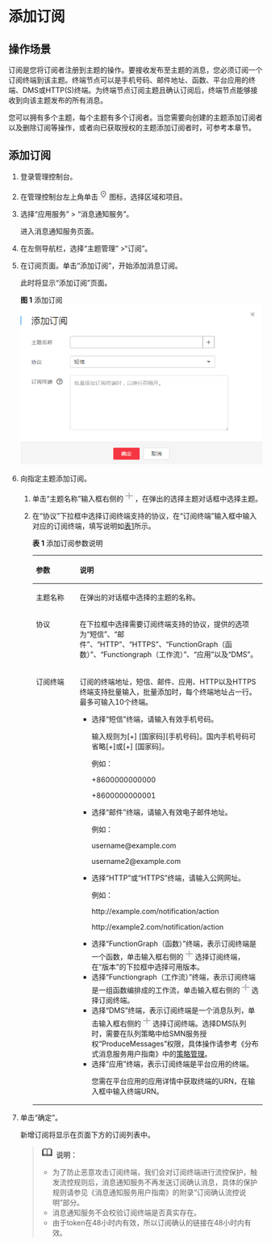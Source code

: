 # 添加订阅<a name="smn_ug_0008"></a>

## 操作场景<a name="section3499028611828"></a>

订阅是您将订阅者注册到主题的操作。要接收发布至主题的消息，您必须订阅一个订阅终端到该主题。终端节点可以是手机号码、邮件地址、函数、平台应用的终端、DMS或HTTP\(S\)终端。为终端节点订阅主题且确认订阅后，终端节点能够接收到向该主题发布的所有消息。

您可以拥有多个主题，每个主题有多个订阅者。当您需要向创建的主题添加订阅者以及删除订阅等操作，或者向已获取授权的主题添加订阅者时，可参考本章节。

## 添加订阅<a name="section66624127194914"></a>

1.  登录管理控制台。
2.  在管理控制台左上角单击![](figures/icon-region.png)图标，选择区域和项目。
3.  选择“应用服务” \> “消息通知服务”。

    进入消息通知服务页面。

4.  在左侧导航栏，选择“主题管理” \>“订阅”。
5.  在订阅页面。单击“添加订阅”，开始添加消息订阅。

    此时将显示“添加订阅”页面。

    **图 1**  添加订阅<a name="fig5874310165112"></a>  
    ![](figures/添加订阅.png "添加订阅")

6.  向指定主题添加订阅。
    1.  单击“主题名称”输入框右侧的![](figures/icon-plus.png)，在弹出的选择主题对话框中选择主题。
    2.  在“协议”下拉框中选择订阅终端支持的协议，在“订阅终端”输入框中输入对应的订阅终端，填写说明如[表1](#table2272876216264)所示。

        **表 1**  添加订阅参数说明

        <a name="table2272876216264"></a>
        <table><thead align="left"><tr id="row4550804216264"><th class="cellrowborder" valign="top" width="18.990000000000002%" id="mcps1.2.3.1.1"><p id="p5005312516264"><a name="p5005312516264"></a><a name="p5005312516264"></a><strong id="b5030070116264"><a name="b5030070116264"></a><a name="b5030070116264"></a>参数</strong></p>
        </th>
        <th class="cellrowborder" valign="top" width="81.01%" id="mcps1.2.3.1.2"><p id="p4861508816264"><a name="p4861508816264"></a><a name="p4861508816264"></a><strong id="b2777129716264"><a name="b2777129716264"></a><a name="b2777129716264"></a>说明</strong></p>
        </th>
        </tr>
        </thead>
        <tbody><tr id="row9669750155910"><td class="cellrowborder" valign="top" width="18.990000000000002%" headers="mcps1.2.3.1.1 "><p id="p1384519585597"><a name="p1384519585597"></a><a name="p1384519585597"></a>主题名称</p>
        </td>
        <td class="cellrowborder" valign="top" width="81.01%" headers="mcps1.2.3.1.2 "><p id="p167015504594"><a name="p167015504594"></a><a name="p167015504594"></a>在弹出的对话框中选择的主题的名称。</p>
        </td>
        </tr>
        <tr id="row153044716264"><td class="cellrowborder" valign="top" width="18.990000000000002%" headers="mcps1.2.3.1.1 "><p id="p5558394516264"><a name="p5558394516264"></a><a name="p5558394516264"></a>协议</p>
        </td>
        <td class="cellrowborder" valign="top" width="81.01%" headers="mcps1.2.3.1.2 "><p id="zh-cn_topic_0043394871_p34500824131839"><a name="zh-cn_topic_0043394871_p34500824131839"></a><a name="zh-cn_topic_0043394871_p34500824131839"></a>在下拉框中选择需要订阅终端支持的协议，提供的选项为“短信”、“邮件”、“HTTP”、“HTTPS”、“FunctionGraph（函数）”、“Functiongraph（工作流）”、“应用”以及“DMS”。</p>
        </td>
        </tr>
        <tr id="row3620920716264"><td class="cellrowborder" valign="top" width="18.990000000000002%" headers="mcps1.2.3.1.1 "><p id="p1377403016264"><a name="p1377403016264"></a><a name="p1377403016264"></a>订阅终端</p>
        </td>
        <td class="cellrowborder" valign="top" width="81.01%" headers="mcps1.2.3.1.2 "><p id="p4204778416264"><a name="p4204778416264"></a><a name="p4204778416264"></a>订阅的终端地址，短信、邮件、应用、HTTP以及HTTPS终端支持批量输入，批量添加时，每个终端地址占一行。最多可输入10个终端。</p>
        <a name="ul4684327816264"></a><a name="ul4684327816264"></a><ul id="ul4684327816264"><li>选择“短信”终端，请输入有效手机号码。<p id="p5119305416264"><a name="p5119305416264"></a><a name="p5119305416264"></a>输入规则为[+] [国家码][手机号码]。国内手机号码可省略[+]或[+] [国家码]。</p>
        <p id="p5808430716264"><a name="p5808430716264"></a><a name="p5808430716264"></a>例如：</p>
        <p id="p5299671916264"><a name="p5299671916264"></a><a name="p5299671916264"></a>+8600000000000</p>
        <p id="p720842716264"><a name="p720842716264"></a><a name="p720842716264"></a>+8600000000001</p>
        </li><li>选择“邮件”终端，请输入有效电子邮件地址。<p id="p92860116264"><a name="p92860116264"></a><a name="p92860116264"></a>例如：</p>
        <p id="p835741116264"><a name="p835741116264"></a><a name="p835741116264"></a>username@example.com</p>
        <p id="p810783916264"><a name="p810783916264"></a><a name="p810783916264"></a>username2@example.com</p>
        </li><li>选择“HTTP”或“HTTPS”终端，请输入公网网址。<p id="p5275525916264"><a name="p5275525916264"></a><a name="p5275525916264"></a>例如：</p>
        <p id="p503528316264"><a name="p503528316264"></a><a name="p503528316264"></a>http://example.com/notification/action</p>
        <p id="p4531755416264"><a name="p4531755416264"></a><a name="p4531755416264"></a>http://example2.com/notification/action</p>
        </li><li>选择“FunctionGraph（函数）”终端，表示订阅终端是一个函数，单击输入框右侧的<a name="image18563101985716"></a><a name="image18563101985716"></a><span><img id="image18563101985716" src="figures/icon-plus-0.png"></span>选择订阅终端，在“版本”的下拉框中选择可用版本。</li><li>选择“Functiongraph（工作流）”终端，表示订阅终端是一组函数编排成的工作流，单击输入框右侧的<a name="image137721339104512"></a><a name="image137721339104512"></a><span><img id="image137721339104512" src="figures/icon-plus.png"></span>选择订阅终端。</li><li>选择“DMS”终端，表示订阅终端是一个消息队列，单击输入框右侧的<a name="image188793502465"></a><a name="image188793502465"></a><span><img id="image188793502465" src="figures/icon-plus.png"></span>选择订阅终端。选择DMS队列时，需要在队列策略中给SMN服务授权“ProduceMessages”权限，具体操作请参考《分布式消息服务用户指南》中的<a href="https://support.huaweicloud.com/usermanual-dms/zh-cn_topic_0073338246.html" target="_blank" rel="noopener noreferrer">策略管理</a>。</li><li>选择“应用”终端，表示订阅终端是平台应用的终端。<p id="p1551753103013"><a name="p1551753103013"></a><a name="p1551753103013"></a>您需在平台应用的应用详情中获取终端的URN，在输入框中输入终端URN。</p>
        </li></ul>
        </td>
        </tr>
        </tbody>
        </table>

7.  单击“确定”。

    新增订阅将显示在页面下方的订阅列表中。

    >![](public_sys-resources/icon-note.gif) **说明：**   
    >-   为了防止恶意攻击订阅终端，我们会对订阅终端进行流控保护，触发流控规则后，消息通知服务不再发送订阅确认消息，具体的保护规则请参见《消息通知服务用户指南》的附录“订阅确认流控说明”部分。  
    >-   消息通知服务不会校验订阅终端是否真实存在。  
    >-   由于token在48小时内有效，所以订阅确认的链接在48小时内有效。  


